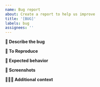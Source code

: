```yaml
---
name: Bug report
about: Create a report to help us improve
title: '[BUG]'
labels: bug
assignees: ''
---
```


**📝 Describe the bug**

 <!-- A clear and concise description of what the bug is. -->

**🧬 To Reproduce**

 <!-- Steps to reproduce the behavior: -->

**🔅 Expected behavior**

 <!-- A clear and concise description of what you expected to happen. -->

**🌠 Screenshots**

<!--  If applicable, add screenshots to help explain your problem. -->

**👩🏼‍💻 Additional context**

 <!-- Add any other context about the problem here. -->
